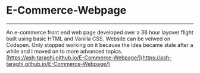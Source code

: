 # E-Commerce-Webpage
---
An e-commerce front end web page developed over a 36 hour layover flight built using basic HTML and Vanilla CSS. Website can be veiwed on Codepen. Only stopped working on it because the idea became stale after a while and I moved on to more advanced topics.   
[https://ash-taraghi.github.io/E-Commerce-Webpage/](https://ash-taraghi.github.io/E-Commerce-Webpage/)
